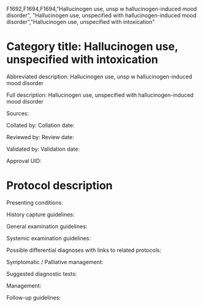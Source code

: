 F1692,F1694,F1694,"Hallucinogen use, unsp w hallucinogen-induced mood disorder", "Hallucinogen use, unspecified with hallucinogen-induced mood disorder","Hallucinogen use, unspecified with intoxication"
# Category title: Hallucinogen use, unspecified with intoxication

Abbreviated description: Hallucinogen use, unsp w hallucinogen-induced mood disorder

Full description: Hallucinogen use, unspecified with hallucinogen-induced mood disorder

Sources:

Collated by:
Collation date:

Reviewed by:
Review date:

Validated by:
Validation date:

Approval UID:

# Protocol description

Presenting conditions:

History capture guidelines:

General examination guidelines:

Systemic examination guidelines:

Possible differential diagnoses with links to related protocols:

Symptomatic / Palliative management:

Suggested diagnostic tests:

Management:

Follow-up guidelines:
